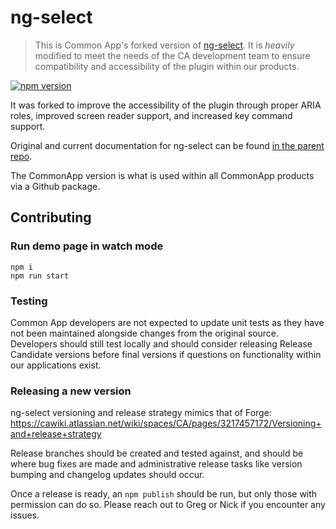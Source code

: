# ng-select

> This is Common App's forked version of [ng-select](https://ng-select.github.io/). It is _heavily_ modified to meet the needs of the CA development team to ensure compatibility and accessibility of the plugin within our products.

[![npm version](https://badge.fury.io/js/%40commonapp%2Fng-select.svg)](https://badge.fury.io/js/%40commonapp%2Fng-select)

It was forked to improve the accessibility of the plugin through proper ARIA roles, improved screen reader support, and increased key command support.

Original and current documentation for ng-select can be found [in the parent repo](https://github.com/ng-select/ng-select).

The CommonApp version is what is used within all CommonApp products via a Github package.

## Contributing

### Run demo page in watch mode

```
npm i
npm run start
```

### Testing

Common App developers are not expected to update unit tests as they have not been maintained alongside changes from the original source. Developers should still test locally and should consider releasing Release Candidate versions before final versions if questions on functionality within our applications exist.

### Releasing a new version

ng-select versioning and release strategy mimics that of Forge: https://cawiki.atlassian.net/wiki/spaces/CA/pages/3217457172/Versioning+and+release+strategy

Release branches should be created and tested against, and should be where bug fixes are made and administrative release tasks like version bumping and changelog updates should occur.

Once a release is ready, an `npm publish` should be run, but only those with permission can do so. Please reach out to Greg or Nick if you encounter any issues.

